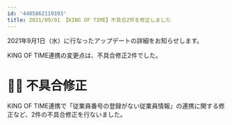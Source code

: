```yaml
---
id: '4405862119193'
title: 2021/09/01 【KING OF TIME】不具合2件を修正しました
---
```

2021年9月1日（水）に行なったアップデートの詳細をお知らせします。

KING OF TIME連携の変更点は、不具合修正2件でした。

# 👨‍⚕️ 不具合修正

KING OF TIME連携で「従業員番号の登録がない従業員情報」の連携に関する修正など、2件の不具合修正を行ないました。
